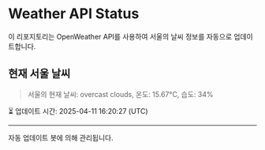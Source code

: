 
# Weather API Status

이 리포지토리는 OpenWeather API를 사용하여 서울의 날씨 정보를 자동으로 업데이트합니다.

## 현재 서울 날씨
> 서울의 현재 날씨: overcast clouds, 온도: 15.67°C, 습도: 34%

⏳ 업데이트 시간: 2025-04-11 16:20:27 (UTC)

---
자동 업데이트 봇에 의해 관리됩니다.
